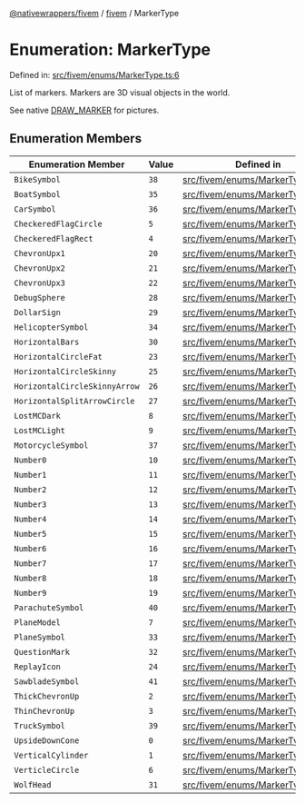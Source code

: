 [@nativewrappers/fivem](../../README.md) / [fivem](../README.md) / MarkerType

# Enumeration: MarkerType

Defined in: [src/fivem/enums/MarkerType.ts:6](https://github.com/nativewrappers/nativewrappers/blob/fae5ced8514b2702c9e091cb4666009f585dc560/src/fivem/enums/MarkerType.ts#L6)

List of markers. Markers are 3D visual objects in the world.

See native [DRAW_MARKER](https://docs.fivem.net/game-references/markers/) for pictures.

## Enumeration Members

| Enumeration Member | Value | Defined in |
| ------ | ------ | ------ |
| <a id="bikesymbol"></a> `BikeSymbol` | `38` | [src/fivem/enums/MarkerType.ts:45](https://github.com/nativewrappers/nativewrappers/blob/fae5ced8514b2702c9e091cb4666009f585dc560/src/fivem/enums/MarkerType.ts#L45) |
| <a id="boatsymbol"></a> `BoatSymbol` | `35` | [src/fivem/enums/MarkerType.ts:42](https://github.com/nativewrappers/nativewrappers/blob/fae5ced8514b2702c9e091cb4666009f585dc560/src/fivem/enums/MarkerType.ts#L42) |
| <a id="carsymbol"></a> `CarSymbol` | `36` | [src/fivem/enums/MarkerType.ts:43](https://github.com/nativewrappers/nativewrappers/blob/fae5ced8514b2702c9e091cb4666009f585dc560/src/fivem/enums/MarkerType.ts#L43) |
| <a id="checkeredflagcircle"></a> `CheckeredFlagCircle` | `5` | [src/fivem/enums/MarkerType.ts:12](https://github.com/nativewrappers/nativewrappers/blob/fae5ced8514b2702c9e091cb4666009f585dc560/src/fivem/enums/MarkerType.ts#L12) |
| <a id="checkeredflagrect"></a> `CheckeredFlagRect` | `4` | [src/fivem/enums/MarkerType.ts:11](https://github.com/nativewrappers/nativewrappers/blob/fae5ced8514b2702c9e091cb4666009f585dc560/src/fivem/enums/MarkerType.ts#L11) |
| <a id="chevronupx1"></a> `ChevronUpx1` | `20` | [src/fivem/enums/MarkerType.ts:27](https://github.com/nativewrappers/nativewrappers/blob/fae5ced8514b2702c9e091cb4666009f585dc560/src/fivem/enums/MarkerType.ts#L27) |
| <a id="chevronupx2"></a> `ChevronUpx2` | `21` | [src/fivem/enums/MarkerType.ts:28](https://github.com/nativewrappers/nativewrappers/blob/fae5ced8514b2702c9e091cb4666009f585dc560/src/fivem/enums/MarkerType.ts#L28) |
| <a id="chevronupx3"></a> `ChevronUpx3` | `22` | [src/fivem/enums/MarkerType.ts:29](https://github.com/nativewrappers/nativewrappers/blob/fae5ced8514b2702c9e091cb4666009f585dc560/src/fivem/enums/MarkerType.ts#L29) |
| <a id="debugsphere"></a> `DebugSphere` | `28` | [src/fivem/enums/MarkerType.ts:35](https://github.com/nativewrappers/nativewrappers/blob/fae5ced8514b2702c9e091cb4666009f585dc560/src/fivem/enums/MarkerType.ts#L35) |
| <a id="dollarsign"></a> `DollarSign` | `29` | [src/fivem/enums/MarkerType.ts:36](https://github.com/nativewrappers/nativewrappers/blob/fae5ced8514b2702c9e091cb4666009f585dc560/src/fivem/enums/MarkerType.ts#L36) |
| <a id="helicoptersymbol"></a> `HelicopterSymbol` | `34` | [src/fivem/enums/MarkerType.ts:41](https://github.com/nativewrappers/nativewrappers/blob/fae5ced8514b2702c9e091cb4666009f585dc560/src/fivem/enums/MarkerType.ts#L41) |
| <a id="horizontalbars"></a> `HorizontalBars` | `30` | [src/fivem/enums/MarkerType.ts:37](https://github.com/nativewrappers/nativewrappers/blob/fae5ced8514b2702c9e091cb4666009f585dc560/src/fivem/enums/MarkerType.ts#L37) |
| <a id="horizontalcirclefat"></a> `HorizontalCircleFat` | `23` | [src/fivem/enums/MarkerType.ts:30](https://github.com/nativewrappers/nativewrappers/blob/fae5ced8514b2702c9e091cb4666009f585dc560/src/fivem/enums/MarkerType.ts#L30) |
| <a id="horizontalcircleskinny"></a> `HorizontalCircleSkinny` | `25` | [src/fivem/enums/MarkerType.ts:32](https://github.com/nativewrappers/nativewrappers/blob/fae5ced8514b2702c9e091cb4666009f585dc560/src/fivem/enums/MarkerType.ts#L32) |
| <a id="horizontalcircleskinnyarrow"></a> `HorizontalCircleSkinnyArrow` | `26` | [src/fivem/enums/MarkerType.ts:33](https://github.com/nativewrappers/nativewrappers/blob/fae5ced8514b2702c9e091cb4666009f585dc560/src/fivem/enums/MarkerType.ts#L33) |
| <a id="horizontalsplitarrowcircle"></a> `HorizontalSplitArrowCircle` | `27` | [src/fivem/enums/MarkerType.ts:34](https://github.com/nativewrappers/nativewrappers/blob/fae5ced8514b2702c9e091cb4666009f585dc560/src/fivem/enums/MarkerType.ts#L34) |
| <a id="lostmcdark"></a> `LostMCDark` | `8` | [src/fivem/enums/MarkerType.ts:15](https://github.com/nativewrappers/nativewrappers/blob/fae5ced8514b2702c9e091cb4666009f585dc560/src/fivem/enums/MarkerType.ts#L15) |
| <a id="lostmclight"></a> `LostMCLight` | `9` | [src/fivem/enums/MarkerType.ts:16](https://github.com/nativewrappers/nativewrappers/blob/fae5ced8514b2702c9e091cb4666009f585dc560/src/fivem/enums/MarkerType.ts#L16) |
| <a id="motorcyclesymbol"></a> `MotorcycleSymbol` | `37` | [src/fivem/enums/MarkerType.ts:44](https://github.com/nativewrappers/nativewrappers/blob/fae5ced8514b2702c9e091cb4666009f585dc560/src/fivem/enums/MarkerType.ts#L44) |
| <a id="number0"></a> `Number0` | `10` | [src/fivem/enums/MarkerType.ts:17](https://github.com/nativewrappers/nativewrappers/blob/fae5ced8514b2702c9e091cb4666009f585dc560/src/fivem/enums/MarkerType.ts#L17) |
| <a id="number1"></a> `Number1` | `11` | [src/fivem/enums/MarkerType.ts:18](https://github.com/nativewrappers/nativewrappers/blob/fae5ced8514b2702c9e091cb4666009f585dc560/src/fivem/enums/MarkerType.ts#L18) |
| <a id="number2"></a> `Number2` | `12` | [src/fivem/enums/MarkerType.ts:19](https://github.com/nativewrappers/nativewrappers/blob/fae5ced8514b2702c9e091cb4666009f585dc560/src/fivem/enums/MarkerType.ts#L19) |
| <a id="number3"></a> `Number3` | `13` | [src/fivem/enums/MarkerType.ts:20](https://github.com/nativewrappers/nativewrappers/blob/fae5ced8514b2702c9e091cb4666009f585dc560/src/fivem/enums/MarkerType.ts#L20) |
| <a id="number4"></a> `Number4` | `14` | [src/fivem/enums/MarkerType.ts:21](https://github.com/nativewrappers/nativewrappers/blob/fae5ced8514b2702c9e091cb4666009f585dc560/src/fivem/enums/MarkerType.ts#L21) |
| <a id="number5"></a> `Number5` | `15` | [src/fivem/enums/MarkerType.ts:22](https://github.com/nativewrappers/nativewrappers/blob/fae5ced8514b2702c9e091cb4666009f585dc560/src/fivem/enums/MarkerType.ts#L22) |
| <a id="number6"></a> `Number6` | `16` | [src/fivem/enums/MarkerType.ts:23](https://github.com/nativewrappers/nativewrappers/blob/fae5ced8514b2702c9e091cb4666009f585dc560/src/fivem/enums/MarkerType.ts#L23) |
| <a id="number7"></a> `Number7` | `17` | [src/fivem/enums/MarkerType.ts:24](https://github.com/nativewrappers/nativewrappers/blob/fae5ced8514b2702c9e091cb4666009f585dc560/src/fivem/enums/MarkerType.ts#L24) |
| <a id="number8"></a> `Number8` | `18` | [src/fivem/enums/MarkerType.ts:25](https://github.com/nativewrappers/nativewrappers/blob/fae5ced8514b2702c9e091cb4666009f585dc560/src/fivem/enums/MarkerType.ts#L25) |
| <a id="number9"></a> `Number9` | `19` | [src/fivem/enums/MarkerType.ts:26](https://github.com/nativewrappers/nativewrappers/blob/fae5ced8514b2702c9e091cb4666009f585dc560/src/fivem/enums/MarkerType.ts#L26) |
| <a id="parachutesymbol"></a> `ParachuteSymbol` | `40` | [src/fivem/enums/MarkerType.ts:47](https://github.com/nativewrappers/nativewrappers/blob/fae5ced8514b2702c9e091cb4666009f585dc560/src/fivem/enums/MarkerType.ts#L47) |
| <a id="planemodel"></a> `PlaneModel` | `7` | [src/fivem/enums/MarkerType.ts:14](https://github.com/nativewrappers/nativewrappers/blob/fae5ced8514b2702c9e091cb4666009f585dc560/src/fivem/enums/MarkerType.ts#L14) |
| <a id="planesymbol"></a> `PlaneSymbol` | `33` | [src/fivem/enums/MarkerType.ts:40](https://github.com/nativewrappers/nativewrappers/blob/fae5ced8514b2702c9e091cb4666009f585dc560/src/fivem/enums/MarkerType.ts#L40) |
| <a id="questionmark"></a> `QuestionMark` | `32` | [src/fivem/enums/MarkerType.ts:39](https://github.com/nativewrappers/nativewrappers/blob/fae5ced8514b2702c9e091cb4666009f585dc560/src/fivem/enums/MarkerType.ts#L39) |
| <a id="replayicon"></a> `ReplayIcon` | `24` | [src/fivem/enums/MarkerType.ts:31](https://github.com/nativewrappers/nativewrappers/blob/fae5ced8514b2702c9e091cb4666009f585dc560/src/fivem/enums/MarkerType.ts#L31) |
| <a id="sawbladesymbol"></a> `SawbladeSymbol` | `41` | [src/fivem/enums/MarkerType.ts:48](https://github.com/nativewrappers/nativewrappers/blob/fae5ced8514b2702c9e091cb4666009f585dc560/src/fivem/enums/MarkerType.ts#L48) |
| <a id="thickchevronup"></a> `ThickChevronUp` | `2` | [src/fivem/enums/MarkerType.ts:9](https://github.com/nativewrappers/nativewrappers/blob/fae5ced8514b2702c9e091cb4666009f585dc560/src/fivem/enums/MarkerType.ts#L9) |
| <a id="thinchevronup"></a> `ThinChevronUp` | `3` | [src/fivem/enums/MarkerType.ts:10](https://github.com/nativewrappers/nativewrappers/blob/fae5ced8514b2702c9e091cb4666009f585dc560/src/fivem/enums/MarkerType.ts#L10) |
| <a id="trucksymbol"></a> `TruckSymbol` | `39` | [src/fivem/enums/MarkerType.ts:46](https://github.com/nativewrappers/nativewrappers/blob/fae5ced8514b2702c9e091cb4666009f585dc560/src/fivem/enums/MarkerType.ts#L46) |
| <a id="upsidedowncone"></a> `UpsideDownCone` | `0` | [src/fivem/enums/MarkerType.ts:7](https://github.com/nativewrappers/nativewrappers/blob/fae5ced8514b2702c9e091cb4666009f585dc560/src/fivem/enums/MarkerType.ts#L7) |
| <a id="verticalcylinder"></a> `VerticalCylinder` | `1` | [src/fivem/enums/MarkerType.ts:8](https://github.com/nativewrappers/nativewrappers/blob/fae5ced8514b2702c9e091cb4666009f585dc560/src/fivem/enums/MarkerType.ts#L8) |
| <a id="verticlecircle"></a> `VerticleCircle` | `6` | [src/fivem/enums/MarkerType.ts:13](https://github.com/nativewrappers/nativewrappers/blob/fae5ced8514b2702c9e091cb4666009f585dc560/src/fivem/enums/MarkerType.ts#L13) |
| <a id="wolfhead"></a> `WolfHead` | `31` | [src/fivem/enums/MarkerType.ts:38](https://github.com/nativewrappers/nativewrappers/blob/fae5ced8514b2702c9e091cb4666009f585dc560/src/fivem/enums/MarkerType.ts#L38) |
